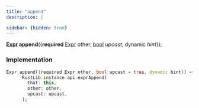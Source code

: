```yaml
---
title: "append"
description: |

sidebar: {hidden: true}
---
```

<span class="dart-code"><strong>[Expr] append</strong>({<span class="nobr"><strong>required</strong> [Expr] other</span>, <span class="nobr">[bool] <i>upcast</i></span>, <span class="nobr">dynamic <i>hint</i></span>});</span>


### Implementation
```dart
Expr append({required Expr other, bool upcast = true, dynamic hint}) =>
      RustLib.instance.api.exprAppend(
        that: this,
        other: other,
        upcast: upcast,
      );
```

[Expr]: /reference/classes/expr/
[bool]: https://api.flutter.dev/flutter/dart-core/bool-class.html